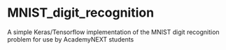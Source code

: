 # MNIST_digit_recognition
A simple Keras/Tensorflow implementation of the MNIST digit recognition problem for use by AcademyNEXT students



